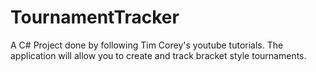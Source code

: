 # TournamentTracker
A C# Project done by following Tim Corey's youtube tutorials.
The application will allow you to create and track bracket style tournaments.
